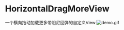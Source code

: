# HorizontalDragMoreView
一个横向拖动加载更多带阻尼回弹的自定义View
![demo.gif](https://github.com/zhengcx/HorizontalDragMoreView/blob/master/gif12.gif)
